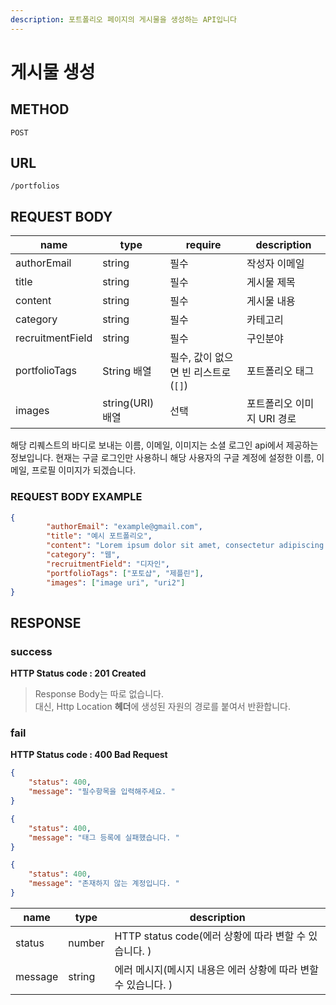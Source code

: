 ```yaml
---
description: 포트폴리오 페이지의 게시물을 생성하는 API입니다
---
```


# 게시물 생성

## METHOD

```text
POST
```

## URL

```text
/portfolios
```

## REQUEST BODY

| name             | type          | require                             | description               |
| ---------------- | ------------- | ----------------------------------- | ------------------------- |
| authorEmail      | string        | 필수                                | 작성자 이메일             |
| title            | string        | 필수                                | 게시물 제목               |
| content          | string        | 필수                                | 게시물 내용               |
| category         | string        | 필수                                | 카테고리                  |
| recruitmentField | string        | 필수                                | 구인분야                  |
| portfolioTags    | String  배열 | 필수, 값이 없으면 빈 리스트로(`[]`) | 포트폴리오 태그 |
| images           | string(URI) 배열  | 선택                                | 포트폴리오 이미지 URI 경로    |

해당 리퀘스트의 바디로 보내는 이름, 이메일, 이미지는 소셜 로그인 api에서 제공하는 정보입니다. 현재는 구글 로그인만 사용하니 해당 사용자의 구글 계정에 설정한 이름, 이메일, 프로필 이미지가 되겠습니다.

### REQUEST BODY EXAMPLE

```json
{
        "authorEmail": "example@gmail.com",
        "title": "예시 포트폴리오",
        "content": "Lorem ipsum dolor sit amet, consectetur adipiscing elit. Curabitur sit.",
        "category": "웹",
        "recruitmentField": "디자인",
        "portfolioTags": ["포토샵", "제플린"],
        "images": ["image uri", "uri2"]
}
```

## RESPONSE

### success

**HTTP Status code : 201 Created**

> Response Body는 따로 없습니다.  
> 대신, Http Location **헤더**에 생성된 자원의 경로를 붙여서 반환합니다.  

### fail

**HTTP Status code : 400 Bad Request**

```json
{
    "status": 400,
    "message": "필수항목을 입력해주세요. "
}
```

```json
{
    "status": 400,
    "message": "태그 등록에 실패했습니다. "
}
```

```json
{
    "status": 400,
    "message": "존재하지 않는 계정입니다. "
}
```

| name    | type   | description                                                  |
| ------- | ------ | ------------------------------------------------------------ |
| status  | number | HTTP status code(에러 상황에 따라 변할 수 있습니다. )        |
| message | string | 에러 메시지(메시지 내용은 에러 상황에 따라 변할 수 있습니다. ) |
